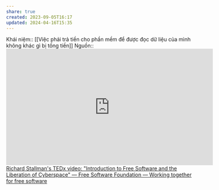 ```yaml
---
share: true
created: 2023-09-05T16:17
updated: 2024-04-16T15:35
---
```

Khái niệm:: 
[[Việc phải trả tiền cho phần mềm để được đọc dữ liệu của mình không khác gì bị tống tiền]]
Nguồn:: <iframe width="560" height="315" sandbox="allow-same-origin allow-scripts allow-popups" title="(Part2)Introduction to Free Software and the Liberation of Cyberspace-Geneva 2014" src="https://static.fsf.org/nosvn/videos/geneva-rms-with-notes.webm" frameborder="0" allowfullscreen></iframe>
[Richard Stallman's TEDx video: "Introduction to Free Software and the Liberation of Cyberspace" — Free Software Foundation — Working together for free software](https://www.fsf.org/blogs/rms/20140407-geneva-tedx-talk-free-software-free-society/)